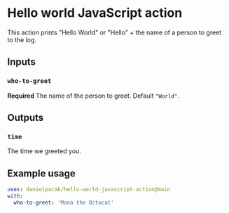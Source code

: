 # Hello world JavaScript action

This action prints "Hello World" or "Hello" + the name of a person to greet to the log.

## Inputs

### `who-to-greet`

**Required** The name of the person to greet. Default `"World"`.

## Outputs

### `time`

The time we greeted you.

## Example usage

``` yaml
uses: danielpacak/hello-world-javascript-action@main
with:
  who-to-greet: 'Mona the Octocat'
```
